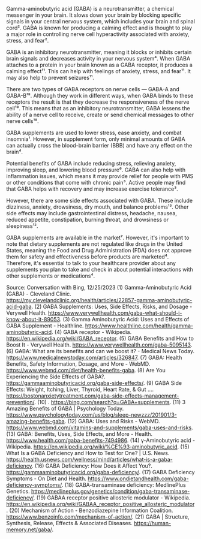 Gamma-aminobutyric acid (GABA) is a neurotransmitter, a chemical messenger in your brain. It slows down your brain by blocking specific signals in your central nervous system, which includes your brain and spinal cord². GABA is known for producing a calming effect and is thought to play a major role in controlling nerve cell hyperactivity associated with anxiety, stress, and fear². 

GABA is an inhibitory neurotransmitter, meaning it blocks or inhibits certain brain signals and decreases activity in your nervous system⁴. When GABA attaches to a protein in your brain known as a GABA receptor, it produces a calming effect¹¹. This can help with feelings of anxiety, stress, and fear¹¹. It may also help to prevent seizures¹¹.

There are two types of GABA receptors on nerve cells — GABA-A and GABA-B¹⁸. Although they work in different ways, when GABA binds to these receptors the result is that they decrease the responsiveness of the nerve cell¹⁸. This means that as an inhibitory neurotransmitter, GABA lessens the ability of a nerve cell to receive, create or send chemical messages to other nerve cells¹⁸.

GABA supplements are used to lower stress, ease anxiety, and combat insomnia¹. However, in supplement form, only minimal amounts of GABA can actually cross the blood-brain barrier (BBB) and have any effect on the brain⁴. 

Potential benefits of GABA include reducing stress, relieving anxiety, improving sleep, and lowering blood pressure⁶. GABA can also help with inflammation issues, which means it may provide relief for people with PMS or other conditions that come with chronic pain³. Active people may find that GABA helps with recovery and may increase exercise tolerance³.

However, there are some side effects associated with GABA. These include dizziness, anxiety, drowsiness, dry mouth, and balance problems¹³. Other side effects may include gastrointestinal distress, headache, nausea, reduced appetite, constipation, burning throat, and drowsiness or sleepiness¹².

GABA supplements are available in the market⁷. However, it's important to note that dietary supplements are not regulated like drugs in the United States, meaning the Food and Drug Administration (FDA) does not approve them for safety and effectiveness before products are marketed⁴. Therefore, it's essential to talk to your healthcare provider about any supplements you plan to take and check in about potential interactions with other supplements or medications⁴.

Source: Conversation with Bing, 12/25/2023
(1) Gamma-Aminobutyric Acid (GABA) - Cleveland Clinic. https://my.clevelandclinic.org/health/articles/22857-gamma-aminobutyric-acid-gaba.
(2) GABA Supplements: Uses, Side Effects, Risks, and Dosage - Verywell Health. https://www.verywellhealth.com/gaba-what-should-i-know-about-it-89053.
(3) Gamma Aminobutyric Acid: Uses and Effects of GABA Supplement - Healthline. https://www.healthline.com/health/gamma-aminobutyric-acid.
(4) GABA receptor - Wikipedia. https://en.wikipedia.org/wiki/GABA_receptor.
(5) GABA Benefits and How to Boost It - Verywell Health. https://www.verywellhealth.com/gaba-5095143.
(6) GABA: What are its benefits and can we boost it? - Medical News Today. https://www.medicalnewstoday.com/articles/326847.
(7) GABA: Health Benefits, Safety Information, Dosage, and More - WebMD. https://www.webmd.com/diet/health-benefits-gaba.
(8) Are You Experiencing the Side Effects of GABA?. https://gammaaminobutyricacid.org/gaba-side-effects/.
(9) GABA Side Effects: Weight, Itching, Liver, Thyroid, Heart Rate, & Gut .... https://bostonanxietytreatment.com/gaba-side-effects-management-prevention/.
(10) . https://bing.com/search?q=GABA+supplements.
(11) 3 Amazing Benefits of GABA | Psychology Today. https://www.psychologytoday.com/us/blog/sleep-newzzz/201901/3-amazing-benefits-gaba.
(12) GABA: Uses and Risks - WebMD. https://www.webmd.com/vitamins-and-supplements/gaba-uses-and-risks.
(13) GABA: Benefits, Uses, Side Effects, and More - Health. https://www.health.com/gaba-benefits-7494986.
(14) γ-Aminobutyric acid - Wikipedia. https://en.wikipedia.org/wiki/%CE%93-aminobutyric_acid.
(15) What Is a GABA Deficiency and How to Test for One? | U.S. News. https://health.usnews.com/wellness/mind/articles/what-is-a-gaba-deficiency.
(16) GABA Deficiency: How Does it Affect You?. https://gammaaminobutyricacid.org/gaba-deficiency/.
(17) GABA Deficiency Symptoms - On Diet and Health. https://www.ondietandhealth.com/gaba-deficiency-symptoms/.
(18) GABA-transaminase deficiency: MedlinePlus Genetics. https://medlineplus.gov/genetics/condition/gaba-transaminase-deficiency/.
(19) GABAA receptor positive allosteric modulator - Wikipedia. https://en.wikipedia.org/wiki/GABAA_receptor_positive_allosteric_modulator.
(20) Mechanism of Action - Benzodiazepine Information Coalition. https://www.benzoinfo.com/mechanism-of-action/.
(21) GABA | Structure, Synthesis, Release, Effects & Associated Diseases. https://human-memory.net/gaba/.